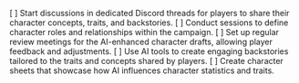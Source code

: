 [ ] Start discussions in dedicated Discord threads for players to share their character concepts, traits, and backstories.
[ ] Conduct sessions to define character roles and relationships within the campaign.
[ ] Set up regular review meetings for the AI-enhanced character drafts, allowing player feedback and adjustments.
[ ] Use AI tools to create engaging backstories tailored to the traits and concepts shared by players.
[ ] Create character sheets that showcase how AI influences character statistics and traits.
